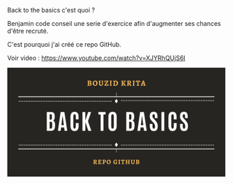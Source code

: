 Back to the basics c'est quoi ?

Benjamin code conseil une serie d'exercice afin d'augmenter ses chances d'être recruté.

C'est pourquoi j'ai créé ce repo GitHub.

Voir video : https://www.youtube.com/watch?v=XJYRhQUjS6I


<img align="center" alt="backtobasics" width="500pxpx" src="https://github.com/bouboudev/backtobasics/blob/master/BACKTOBASICS.png?raw=true" />
